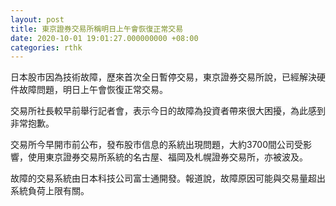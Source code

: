 ```yaml
---
layout: post
title: 東京證券交易所稱明日上午會恢復正常交易
date: 2020-10-01 19:01:27.000000000 +08:00
categories: rthk
---
```


日本股市因為技術故障，歷來首次全日暫停交易，東京證券交易所說，已經解決硬件故障問題，明日上午會恢復正常交易。

交易所社長較早前舉行記者會，表示今日的故障為投資者帶來很大困擾，為此感到非常抱歉。

交易所今早開市前公布，發布股市信息的系統出現問題，大約3700間公司受影響，使用東京證券交易所系統的名古屋、福岡及札幌證券交易所，亦被波及。

故障的交易系統由日本科技公司富士通開發。報道說，故障原因可能與交易量超出系統負荷上限有關。

